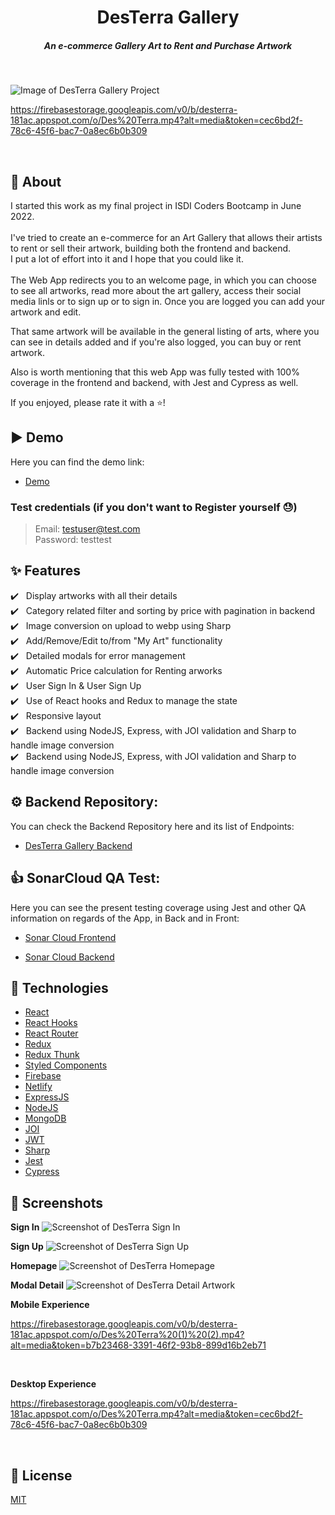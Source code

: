 <h1 align="center">DesTerra Gallery</h1>
<h5 align="center">An e-commerce Gallery Art to Rent and Purchase Artwork</h5><br/>

![Image of DesTerra Gallery Project](https://firebasestorage.googleapis.com/v0/b/desterra-181ac.appspot.com/o/Desterra_logo%20copia.png?alt=media&token=b44ea193-e243-4abd-be7b-c171f3042fef)

https://firebasestorage.googleapis.com/v0/b/desterra-181ac.appspot.com/o/Des%20Terra.mp4?alt=media&token=cec6bd2f-78c6-45f6-bac7-0a8ec6b0b309

<br/>

## 🎯 About

I started this work as my final project in ISDI Coders Bootcamp in June 2022.<br/><br/>
I've tried to create an e-commerce for an Art Gallery that allows their artists to rent or sell their artwork, building both the frontend and backend.<br/>
I put a lot of effort into it and I hope that you could like it.<br/><br/>
The Web App redirects you to an welcome page, in which you can choose to see all artworks, read more about the art gallery, access their social media linls or to sign up or to sign in. Once you are logged you can add your artwork and edit.<br/>

That same artwork will be available in the general listing of arts, where you can see in details added and if you're also logged, you can buy or rent artwork.
<br/>

Also is worth mentioning that this web App was fully tested with 100% coverage in the frontend and backend, with Jest and Cypress as well.
<br/>

If you enjoyed, please rate it with a ⭐️!
<br/>

## ▶️ Demo

Here you can find the demo link:

- [Demo](https://desterragallery.netlify.app/home)

### Test credentials (if you don't want to Register yourself 😓)

> Email: testuser@test.com<br/>
> Password: testtest<br/>

## ✨ Features

✔️ &nbsp;&nbsp;Display artworks with all their details<br />
✔️ &nbsp;&nbsp;Category related filter and sorting by price with pagination in backend<br />
✔️ &nbsp;&nbsp;Image conversion on upload to webp using Sharp<br />
✔️ &nbsp;&nbsp;Add/Remove/Edit to/from "My Art" functionality<br />
✔️ &nbsp;&nbsp;Detailed modals for error management<br />
✔️ &nbsp;&nbsp;Automatic Price calculation for Renting arworks<br />
✔️ &nbsp;&nbsp;User Sign In & User Sign Up<br />
✔️ &nbsp;&nbsp;Use of React hooks and Redux to manage the state<br />
✔️ &nbsp;&nbsp;Responsive layout<br />
✔️ &nbsp;&nbsp;Backend using NodeJS, Express, with JOI validation and Sharp to handle image conversion<br />
✔️ &nbsp;&nbsp;Backend using NodeJS, Express, with JOI validation and Sharp to handle image conversion<br />

## ⚙️ Backend Repository:

You can check the Backend Repository here and its list of Endpoints:

- [DesTerra Gallery Backend](https://github.com/dmarafon/Des_Terra_Gallery-Back-End)

## 👍 SonarCloud QA Test:

Here you can see the present testing coverage using Jest and other QA information on regards of the App, in Back and in Front:

- [Sonar Cloud Frontend](https://sonarcloud.io/summary/new_code?id=dmarafon_Map_App-Frontend)

- [Sonar Cloud Backend](https://sonarcloud.io/summary/new_code?id=dmarafon_Map_App-Backend)

## 🚀 Technologies

- [React](https://reactjs.org/)
- [React Hooks](https://reactjs.org/docs/hooks-intro.html)
- [React Router](https://reactrouter.com/web/guides/quick-start)
- [Redux](https://redux.js.org/)
- [Redux Thunk](https://github.com/reduxjs/redux-thunk)
- [Styled Components](https://styled-components.com/)
- [Firebase](https://firebase.google.com/)
- [Netlify](https://www.netlify.com)
- [ExpressJS](https://expressjs.com)
- [NodeJS](https://nodejs.org/)
- [MongoDB](https://www.mongodb.com)
- [JOI](https://joi.dev)
- [JWT](https://jwt.io)
- [Sharp](https://sharp.pixelplumbing.com)
- [Jest](https://jestjs.io)
- [Cypress](https://www.cypress.io)

## 📸 Screenshots

**Sign In**
![Screenshot of DesTerra Sign In](https://firebasestorage.googleapis.com/v0/b/desterra-181ac.appspot.com/o/Captura%20de%20pantalla%202022-07-08%20a%20las%2019.21.28.png?alt=media&token=e839f53c-6277-4a71-9ab5-bf02957ff3a0)
<br/>

**Sign Up**
![Screenshot of DesTerra Sign Up](https://firebasestorage.googleapis.com/v0/b/desterra-181ac.appspot.com/o/Captura%20de%20pantalla%202022-07-08%20a%20las%2019.21.36.png?alt=media&token=2598615d-82e2-43c4-b773-aafc2137ad0d)
<br/>

**Homepage**
![Screenshot of DesTerra Homepage](https://firebasestorage.googleapis.com/v0/b/desterra-181ac.appspot.com/o/Captura%20de%20pantalla%202022-07-08%20a%20las%2019.26.50.png?alt=media&token=0bd055d0-084f-4d6b-a211-dee6eb07ebef)
<br/>

**Modal Detail**
![Screenshot of DesTerra Detail Artwork](https://firebasestorage.googleapis.com/v0/b/desterra-181ac.appspot.com/o/Captura%20de%20pantalla%202022-07-08%20a%20las%2019.27.04.png?alt=media&token=b6949fd8-bb3a-4c27-98ed-5d8f6fa09519)
<br/>

**Mobile Experience**

https://firebasestorage.googleapis.com/v0/b/desterra-181ac.appspot.com/o/Des%20Terra%20(1)%20(2).mp4?alt=media&token=b7b23468-3391-46f2-93b8-899d16b2eb71

<br/>

**Desktop Experience**

https://firebasestorage.googleapis.com/v0/b/desterra-181ac.appspot.com/o/Des%20Terra.mp4?alt=media&token=cec6bd2f-78c6-45f6-bac7-0a8ec6b0b309

<br/>

## 📝 License

[MIT](https://github.com/Th3Wall/Fakeflix/blob/main/LICENSE)

<a href="https://www.buymeacoffee.com/th3wall" target="_blank"></a>

